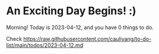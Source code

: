 # An Exciting Day Begins! :)

Morning! Today is 2023-04-12, and you have 0 things to do.

Check https://raw.githubusercontent.com/cauliyang/to-do-list/main/todos/2023-04-12.md